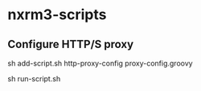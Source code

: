 # nxrm3-scripts


## Configure HTTP/S proxy

sh add-script.sh http-proxy-config proxy-config.groovy

sh run-script.sh



